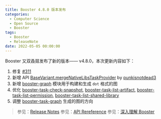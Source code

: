 ```yaml
---
title: Booster 4.8.0 版本发布
categories:
  - Computer Science
  - Open Source
  - Booster
tags:
  - Booster
  - ReleaseNote
date: 2022-05-05 00:00:00
---
```


Booster 又双叒叕发布了新的版本—— v4.8.0，本次更新内容如下：

1. 修复 [#311](https://github.com/didi/booster/issues/311)
1. 新增 API [BaseVariant.mergeNativeLibsTaskProvider](https://github.com/didi/booster/blob/v4.8.0/booster-android-gradle-api/src/main/kotlin/com/didiglobal/booster/gradle/BaseVariant.kt#L69) by [punkisnotdead3](https://github.com/punkisnotdead3)
1. 新增 [booster-graph](https://github.com/didi/booster/blob/v4.8.0/booster-graph/) 模块用于构建和生成 `dot` 格式的图
1. 优化 [booster-task-check-snapshot](https://github.com/didi/booster/blob/v4.8.0/booster-task-check-snapshot), [booster-task-list-artifact](https://github.com/didi/booster/blob/v4.8.0/booster-task-list-artifact), [booster-task-list-permission](https://github.com/didi/booster/blob/v4.8.0/booster-task-list-permission), [booster-task-list-shared-library](https://github.com/didi/booster/blob/v4.8.0/booster-task-list-shared-library)
1. 调整 [booster-task-graph](https://github.com/didi/booster/blob/v4.8.0/booster-task-graph/) 生成的图的方向

> 参见：[Release Notes](https://github.com/didi/booster/blob/v4.8.0/RELEASE-NOTES.md#v480)
> 参见：[API Rereference](https://reference.johnsonlee.io/booster)
> 参见：[深入理解 Booster](https://booster.johnsonlee.io)
